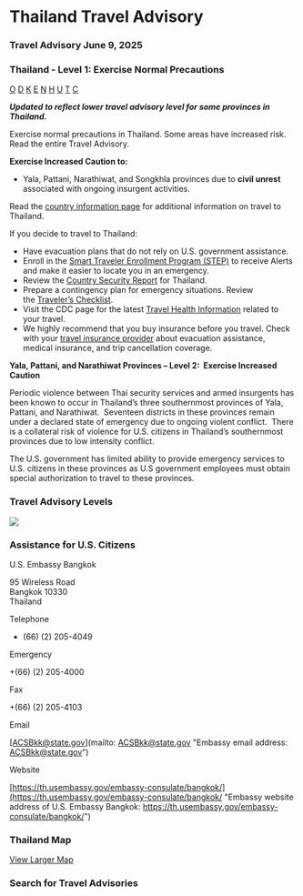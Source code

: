 # Thailand Travel Advisory

### Travel Advisory June 9, 2025

### Thailand - Level 1: Exercise Normal Precautions

[O](javascript:void(0); "Tool Tip: Other")
[D](javascript:void(0); "Tool Tip: Wrongful Detention")
[K](javascript:void(0); "Tool Tip: Kidnap and Hostage")
[E](javascript:void(0); "Tool Tip: Event")
[N](javascript:void(0); "Tool Tip: Disaster")
[H](javascript:void(0); "Tool Tip: Health")
[U](javascript:void(0); "Tool Tip: Civil Unrest")
[T](javascript:void(0); "Tool Tip: Terrorism")
[C](javascript:void(0); "Tool Tip: Crimes")

***Updated to reflect lower travel advisory level for some provinces in Thailand.***

Exercise normal precautions in Thailand. Some areas have increased risk.  Read the entire Travel Advisory.

**Exercise Increased Caution to:**

* Yala, Pattani, Narathiwat, and Songkhla provinces due to **civil unrest** associated with ongoing insurgent activities.

Read the [country information page](https://travel.state.gov/content/travel/en/international-travel/International-Travel-Country-Information-Pages/Thailand.html) for additional information on travel to Thailand.

If you decide to travel to Thailand:

* Have evacuation plans that do not rely on U.S. government assistance.
* Enroll in the [Smart Traveler Enrollment Program (STEP)](https://step.state.gov/step/) to receive Alerts and make it easier to locate you in an emergency.
* Review the [Country Security Report](https://www.osac.gov/Content/Report/33ef53fa-45cf-409c-8398-1c49361d4481) for Thailand.
* Prepare a contingency plan for emergency situations. Review the [Traveler’s Checklist](https://travel.state.gov/content/passports/en/go/checklist.html).
* Visit the CDC page for the latest [Travel Health Information](https://travel.state.gov/content/travel/en/traveladvisories/traveladvisories/thailand-travel-advisory.html#ExternalPopup) related to your travel.
* We highly recommend that you buy insurance before you travel. Check with your [travel insurance provider](https://travel.state.gov/content/travel/en/international-travel/before-you-go/your-health-abroad/Insurance_Coverage_Overseas.html) about evacuation assistance, medical insurance, and trip cancellation coverage.

**Yala, Pattani, and Narathiwat Provinces – Level 2:  Exercise Increased Caution**

Periodic violence between Thai security services and armed insurgents has been known to occur in Thailand’s three southernmost provinces of Yala, Pattani, and Narathiwat.  Seventeen districts in these provinces remain under a declared state of emergency due to ongoing violent conflict.  There is a collateral risk of violence for U.S. citizens in Thailand’s southernmost provinces due to low intensity conflict.

The U.S. government has limited ability to provide emergency services to U.S. citizens in these provinces as U.S government employees must obtain special authorization to travel to these provinces.

### Travel Advisory Levels

[![](/content/dam/NEWTravelAssets/images/travel-levelv2.svg)](/content/travel/en/international-travel/before-you-go/about-our-new-products.html "Travel Advisory Levels")

### Assistance for U.S. Citizens

U.S. Embassy Bangkok

95 Wireless Road  
Bangkok 10330  
Thailand

Telephone

+ (66) (2) 205-4049

Emergency

+(66) (2) 205-4000

Fax

+(66) (2) 205-4103

Email

[ACSBkk@state.gov](mailto: ACSBkk@state.gov "Embassy email address: ACSBkk@state.gov")

Website

[https://th.usembassy.gov/embassy-consulate/bangkok/](https://th.usembassy.gov/embassy-consulate/bangkok/ "Embassy website address of U.S. Embassy Bangkok: https://th.usembassy.gov/embassy-consulate/bangkok/")

### Thailand Map

[View Larger Map](https://travelmaps.state.gov/TSGMap/?extent=84.863520188,4.277120112,114.632906072,21.218518603 "Map of Thailand")



### Search for Travel Advisories